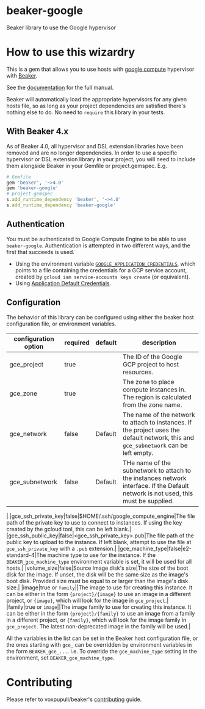# beaker-google

Beaker library to use the Google hypervisor

# How to use this wizardry

This is a gem that allows you to use hosts with [google compute](google_compute_engine.md) hypervisor with [Beaker](https://github.com/puppetlabs/beaker).

See the [documentation](docs/manual.md) for the full manual.

Beaker will automatically load the appropriate hypervisors for any given hosts file, so as long as your project dependencies are satisfied there's nothing else to do. No need to `require` this library in your tests.

## With Beaker 4.x

As of Beaker 4.0, all hypervisor and DSL extension libraries have been removed and are no longer dependencies. In order to use a specific hypervisor or DSL extension library in your project, you will need to include them alongside Beaker in your Gemfile or project.gemspec. E.g.

```ruby
# Gemfile
gem 'beaker', '~>4.0'
gem 'beaker-google'
# project.gemspec
s.add_runtime_dependency 'beaker', '~>4.0'
s.add_runtime_dependency 'beaker-google'
```

## Authentication

You must be authenticated to Google Compute Engine to be able to use `beaker-google`. Authentication is attempted in two different ways, and the first that succeeds is used.

- Using the environment variable [`GOOGLE_APPLICATION_CREDENTIALS`](https://cloud.google.com/docs/authentication/production#passing_variable), which points to a file containing the credentials for a GCP service account, created by `gcloud iam service-accounts keys create` (or equivalent).
- Using [Application Default Credentials](https://cloud.google.com/docs/authentication/production).

## Configuration

The behavior of this library can be configured using either the beaker host configuration file, or environment variables.

| configuration option | required | default | description                                                                                                                           |
| -------------------- | -------- | ------- | ------------------------------------------------------------------------------------------------------------------------------------- |
| gce_project          | true     |         | The ID of the Google GCP project to host resources.                                                                                   |
| gce_zone             | true     |         | The zone to place compute instances in. The region is calculated from the zone name.                                                  |
| gce_network          | false    | Default | The name of the network to attach to instances. If the project uses the default network, this and `gce_subnetwork` can be left empty. |
| gce_subnetwork       | false    | Default | THe name of the subnetwork to attach to the instances network interface. If the Default network is not used, this must be supplied.   |

|
|gce_ssh_private_key|false|$HOME/.ssh/google_compute_engine|The file path of the private key to use to connect to instances. If using the key created by the gcloud tool, this can be left blank.|
|gce_ssh_public_key|false|<gce_ssh_private_key>.pub|The file path of the public key to upload to the instance. If left blank, attempt to use the file at `gce_ssh_private_key` with a `.pub` extension.|
|gce_machine_type|false|e2-standard-4|The machine type to use for the instance. If the `BEAKER_gce_machine_type` environment variable is set, it will be used for all hosts.|
|volume_size|false|Source Image disk's size|The size of the boot disk for the image. If unset, the disk will be the same size as the image's boot disk. Provided size must be equal to or larger than the image's disk size.|
|image|true or `family`||The image to use for creating this instance. It can be either in the form `{project}/{image}` to use an image in a different project, or `{image}`, which will look for the image in `gce_project`.|
|family|true or `image`||The image family to use for creating this instance. It can be either in the form `{project}/{family}` to use an image from a family in a different project, or `{family}`, which will look for the image family in `gce_project`. The latest non-deprecated image in the family will be used.|

All the variables in the list can be set in the Beaker host configuration file, or the ones starting with `gce_` can be overridden by environment variables in the form `BEAKER_gce_...`. i.e. To override the `gce_machine_type` setting in the environment, set `BEAKER_gce_machine_type`.

# Contributing

Please refer to voxpupuli/beaker's [contributing](https://github.com/voxpupuli/beaker/blob/master/CONTRIBUTING.md) guide.
